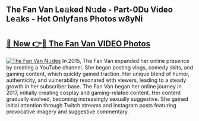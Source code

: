 ## The Fan Van Le𝚊ked N𝚞de - Part-0Du Video Le𝚊ks - Hot Onlyf𝚊ns Photos w8yNi

# <h2><a href="http://ab12848.deff.icu/?id=The+Fan+Van">🔗 New 👉🔴 The Fan Van VIDEO Photos</a></h2>

[![The Fan Van N𝚞des](https://i.imgur.com/rIISA9y.gif)](http://ab12848.deff.icu/?id=The+Fan+Van)
In 2015, The Fan Van expanded her online presence by creating a YouTube channel. She began posting vlogs, comedy skits, and gaming content, which quickly gained traction. Her unique blend of humor, authenticity, and vulnerability resonated with viewers, leading to a steady growth in her subscriber base. The Fan Van began her online journey in 2017, initially creating cosplay and gaming-related content. Her content gradually evolved, becoming increasingly sexually suggestive. She gained initial attention through Twitch streams and Instagram posts featuring provocative imagery and suggestive commentary.
